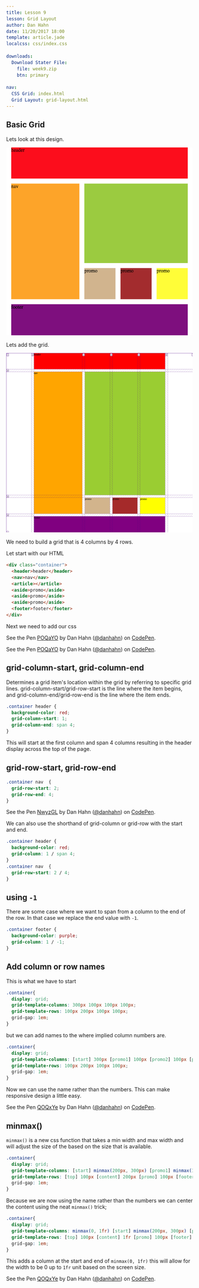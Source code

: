 ```yaml
---
title: Lesson 9
lesson: Grid Layout
author: Dan Hahn
date: 11/20/2017 18:00
template: article.jade
localcss: css/index.css

downloads:
  Download Stater File:
    file: week9.zip
    btn: primary

nav:
  CSS Grid: index.html
  Grid Layout: grid-layout.html
---
```


## Basic Grid

Lets look at this design.

![](images/grid.png)

Lets add the grid.

![](images/grid2.png)

We need to build a grid that is 4 columns by 4 rows.

Let start with our HTML

```html
<div class="container">
  <header>header</header>
  <nav>nav</nav>
  <article></article>
  <aside>promo</aside>
  <aside>promo</aside>
  <aside>promo</aside>
  <footer>footer</footer>
</div>
```

Next we need to add our css

<p data-height="440" data-theme-id="light" data-slug-hash="POQaYO" data-default-tab="css" data-user="danhahn" data-embed-version="2" data-pen-title="POQaYO" class="codepen">See the Pen <a href="https://codepen.io/danhahn/pen/POQaYO/">POQaYO</a> by Dan Hahn (<a href="https://codepen.io/danhahn">@danhahn</a>) on <a href="https://codepen.io">CodePen</a>.</p>
<script async src="https://production-assets.codepen.io/assets/embed/ei.js"></script>

<p data-height="440" data-theme-id="light" data-slug-hash="POQaYO" data-default-tab="result" data-user="danhahn" data-embed-version="2" data-pen-title="POQaYO" class="codepen">See the Pen <a href="https://codepen.io/danhahn/pen/POQaYO/">POQaYO</a> by Dan Hahn (<a href="https://codepen.io/danhahn">@danhahn</a>) on <a href="https://codepen.io">CodePen</a>.</p>
<script async src="https://production-assets.codepen.io/assets/embed/ei.js"></script>

## grid-column-start, grid-column-end

Determines a grid item's location within the grid by referring to specific grid lines. grid-column-start/grid-row-start is the line where the item begins, and grid-column-end/grid-row-end is the line where the item ends.

```css
.container header {
  background-color: red;
  grid-column-start: 1;
  grid-column-end: span 4;
}
```

This will start at the first column and span 4 columns resulting in the header display across the top of the page.

## grid-row-start, grid-row-end

```css
.container nav  {
  grid-row-start: 2;
  grid-row-end: 4;
}
```

<p data-height="513" data-theme-id="light" data-slug-hash="NwyzGL" data-default-tab="result" data-user="danhahn" data-embed-version="2" data-pen-title="NwyzGL" class="codepen">See the Pen <a href="https://codepen.io/danhahn/pen/NwyzGL/">NwyzGL</a> by Dan Hahn (<a href="https://codepen.io/danhahn">@danhahn</a>) on <a href="https://codepen.io">CodePen</a>.</p>
<script async src="https://production-assets.codepen.io/assets/embed/ei.js"></script>

We can also use the shorthand of grid-column or grid-row with the start and end.

```css
.container header {
  background-color: red;
  grid-column: 1 / span 4;
}
.container nav  {
  grid-row-start: 2 / 4;
}
```

## using `-1`

There are some case where we want to span from a column to the end of the row.  In that case we replace the end value with `-1`.

```CSS
.container footer {
  background-color: purple;
  grid-column: 1 / -1;
}
```

## Add column or row names

This is what we have to start

```CSS
.container{
  display: grid;
  grid-template-columns: 300px 100px 100px 100px;
  grid-template-rows: 100px 200px 100px 100px;
  grid-gap: 1em;
}
```

but we can add names to the where implied column numbers are.

```CSS
.container{
  display: grid;
  grid-template-columns: [start] 300px [promo1] 100px [promo2] 100px [promo3] 100px [end];
  grid-template-rows: 100px 200px 100px 100px;
  grid-gap: 1em;
}
```

Now we can use the name rather than the numbers.  This can make responsive design a little easy.

<p data-height="559" data-theme-id="light" data-slug-hash="QOQxYe" data-default-tab="css" data-user="danhahn" data-embed-version="2" data-pen-title="QOQxYe" class="codepen">See the Pen <a href="https://codepen.io/danhahn/pen/QOQxYe/">QOQxYe</a> by Dan Hahn (<a href="https://codepen.io/danhahn">@danhahn</a>) on <a href="https://codepen.io">CodePen</a>.</p>
<script async src="https://production-assets.codepen.io/assets/embed/ei.js"></script>

## minmax()

`minmax()` is a new css function that takes a min width and max width and will adjust the size of the based on the size that is available.

```CSS
.container{
  display: grid;
  grid-template-columns: [start] minmax(200px, 300px) [promo1] minmax(100px, 1fr) [promo2] minmax(100px, 1fr) [promo3] minmax(100px, 1fr) [end];
  grid-template-rows: [top] 100px [content] 200px [promo] 100px [footer] 100px [bottom];
  grid-gap: 1em;
}
```

Because we are now using the name rather than the numbers we can center the content using the neat `minmax()` trick;

```CSS
.container{
  display: grid;
  grid-template-columns: minmax(0, 1fr) [start] minmax(200px, 300px) [promo1] minmax(100px, 1fr) [promo2] minmax(100px, 1fr) [promo3] minmax(100px, 1fr) [end] minmax(0, 1fr);
  grid-template-rows: [top] 100px [content] 1fr [promo] 100px [footer] 100px [bottom];
  grid-gap: 1em;
}
```

This adds a column at the start and end of `minmax(0, 1fr)` this will allow for the width to be 0 up to `1fr` unit based on the screen size.

<p data-height="559" data-theme-id="light" data-slug-hash="QOQxYe" data-default-tab="result" data-user="danhahn" data-embed-version="2" data-pen-title="QOQxYe" class="codepen">See the Pen <a href="https://codepen.io/danhahn/pen/QOQxYe/">QOQxYe</a> by Dan Hahn (<a href="https://codepen.io/danhahn">@danhahn</a>) on <a href="https://codepen.io">CodePen</a>.</p>
<script async src="https://production-assets.codepen.io/assets/embed/ei.js"></script>
